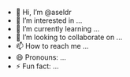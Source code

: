 - 👋 Hi, I’m @aseldr
- 👀 I’m interested in ...
- 🌱 I’m currently learning ...
- 💞️ I’m looking to collaborate on ...
- 📫 How to reach me ...
- 😄 Pronouns: ...
- ⚡ Fun fact: ...

<!---
aseldr/aseldr is a ✨ special ✨ repository because its `README.md` (this file) appears on your GitHub profile.
You can click the Preview link to take a look at your changes.
--->
